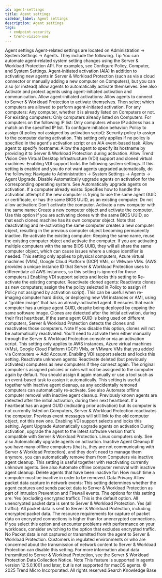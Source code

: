 ```yaml
---
id: agent-settings
title: Agent settings
sidebar_label: Agent settings
description: Agent settings
tags:
  - endpoint-security
  - trend-vision-one
---
```


 Agent settings Agent-related settings are located on Administration → System Settings → Agents. They include the following. Tip You can automate agent-related system setting changes using the Server & Workload Protection API. For examples, see Configure Policy, Computer, and System Settings. Agent-initiated activation (AIA) In addition to activating new agents in Server & Workload Protection (such as via a cloud connector or manually adding a new computer on Computers), but you can also (or instead) allow agents to automatically activate themselves. See also Activate and protect agents using agent-initiated activation and communication. Allow agent-initiated activations: Allow agents to connect to Server & Workload Protection to activate themselves. Then select which computers are allowed to perform agent-initiated activation. For any computers: Any computer, whether it is already listed on Computers or not. For existing computers: Only computers already listed on Computers. For computers on the following IP list: Only computers whose IP address has a match on the specified IP list. To configure initiation behavior: Policy to assign (if policy not assigned by activation script): Security policy to assign to the computer during activation. This setting only applies if no policy is specified in the agent's activation script or an AIA event-based task. Allow agent to specify hostname: Allow the agent to specify its hostname by providing it to Server & Workload Protection during activation. Allow Trend Vision One Virtual Desktop Infrastructure (VDI) support and cloned virtual machines: Enabling VDI support locks the following system settings. If this setting is enabled and you do not want agents upgraded automatically, do the following: Navigate to Administration → System Settings → Agents → Agent Upgrade. Disable Automatically upgrade agents on activation for the corresponding operating system. See Automatically upgrade agents on activation. If a computer already exists: Specifies how to handle the activation attempt if the new computer is trying to use the same agent GUID or certificate, or has the same BIOS UUID, as an existing computer. Do not allow activation: Don't activate the computer. Activate a new computer with the same name: Create a new computer object and activate the computer. Use this option if you are activating clones with the same BIOS UUID, so that each cloned machine has its own computer object. Note that deactivating and re-activating the same computer creates a new computer object, resulting in the previous computer object becoming permanently inactive. Re-activate the existing computer: Keeping the same name, reuse the existing computer object and activate the computer. If you are activating multiple computers with the same BIOS UUID, they will all share the same computer object, which can cause issues where a unique identifier is needed. This setting only applies to physical computers, Azure virtual machines (VMs), Google Cloud Platform (GCP) VMs, or VMware VMs. (AWS provides a unique instance ID that Server & Workload Protection uses to differentiate all AWS instances, so this setting is ignored for those computers.) Enabling VDI support selects and locks this setting to Re-activate the existing computer. Reactivate cloned agents: Reactivate clones as new computers; assign the the policy selected in Policy to assign (if Policy not assigned by activation script). This can be useful when re-imaging computer hard disks, or deploying new VM instances or AMI, using a "golden image" that has an already-activated agent. It ensures that each computer has a unique agent GUID, despite being deployed by copying the same software image. Clones are detected after the initial activation, during their first heartbeat. If the same agent GUID is being used on different computers, Server & Workload Protection detects the clones and reactivates those computers. Note If you disable this option, clones will not be automatically reactivated. You'll need to activate them either manually through the Server & Workload Protection console or via an activation script. This setting only applies to AWS instances, Azure virtual machines (VMs), Google Cloud Platform (GCP) VMs, or VMware VMs that you added via Computers → Add Account. Enabling VDI support selects and locks this setting. Reactivate unknown agents: Reactivate deleted (but previously activated) computers as new computers if they connect again. The original computer's assigned policies or rules will not be assigned to the computer again by default. You should assign it again manually or use a tool such as an event-based task to assign it automatically. This setting is useful together with inactive agent cleanup, as any accidentally removed computers can automatically re-activate. See also Automate offline computer removal with inactive agent cleanup. Previously known agents are detected after the initial activation, during their next heartbeat. If a heartbeat has an agent GUID (indicating prior activation) but its computer is not currently listed on Computers, Server & Workload Protection reactivates the computer. Previous event messages will still link to the old computer object, not this new one. Enabling VDI support selects and locks this setting. Agent Upgrade Automatically upgrade agents on activation During activation, upgrade the agent to the latest software version that's compatible with Server & Workload Protection. Linux computers only. See also Automatically upgrade agents on activation. Inactive Agent Cleanup If you have many offline computers (that is, they are not communicating with Server & Workload Protection), and they don't need to manage them anymore, you can automatically remove them from Computers via inactive agent cleanup. This setting is useful together with reactivating currently unknown agents. See also Automate offline computer removal with inactive agent cleanup. Delete agents that have been inactive for: How much time a computer must be inactive in order to be removed. Data Privacy Allow packet data capture in network events: This setting determines whether the agent captures and sends packet data to Server & Workload Protection as part of Intrusion Prevention and Firewall events. The options for this setting are: Yes (excluding encrypted traffic): This is the default option. All unencrypted packet data is sent to Server & Workload Protection. Yes (all traffic): All packet data is sent to Server & Workload Protection, including encrypted packet data. The resource requirements for capture of packet data on encrypted connections is higher than for unencrypted connections. If you select this option and encounter problems with performance on your workloads, consider switching to the option that excludes encrypted traffic. No Packet data is not captured or transmitted from the agent to Server & Workload Protection. Customers in regulated environments or who are concerned about the transmission of network content to Server & Workload Protection can disable this setting. For more information about data transmitted to Server & Workload Protection, see the Server & Workload Protection Data Collection Notice. Note This feature is supported in agents version 12.5.0.1001 and later, but is not supported for macOS agents. © 2025 Trend Micro Incorporated. All rights reserved.Search Knowledge Base